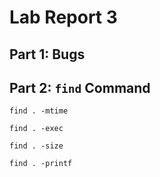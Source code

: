 # Lab Report 3
## Part 1: Bugs



## Part 2: `find` Command
`find . -mtime`



`find . -exec` 



`find . -size`



`find . -printf`
